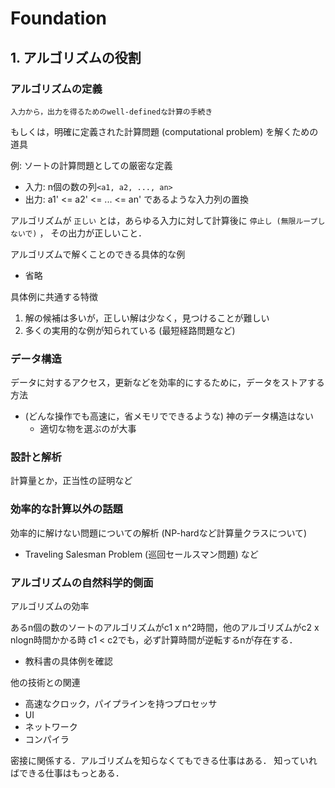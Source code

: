 # Foundation
## 1. アルゴリズムの役割

### アルゴリズムの定義
```
入力から，出力を得るためのwell-definedな計算の手続き
```

もしくは，明確に定義された計算問題 (computational problem) を解くための道具

例: ソートの計算問題としての厳密な定義

- 入力: n個の数の列`<a1, a2, ..., an>`
- 出力: a1' <= a2' <= ... <= an' であるような入力列の置換

アルゴリズムが `正しい` とは，あらゆる入力に対して計算後に `停止し (無限ループしないで)` ，
その出力が正しいこと．

アルゴリズムで解くことのできる具体的な例

- 省略


具体例に共通する特徴

1. 解の候補は多いが，正しい解は少なく，見つけることが難しい
2. 多くの実用的な例が知られている (最短経路問題など)

### データ構造

データに対するアクセス，更新などを効率的にするために，データをストアする方法
- (どんな操作でも高速に，省メモリでできるような) 神のデータ構造はない
  - 適切な物を選ぶのが大事

### 設計と解析

計算量とか，正当性の証明など

### 効率的な計算以外の話題

効率的に解けない問題についての解析 (NP-hardなど計算量クラスについて) 
- Traveling Salesman Problem (巡回セールスマン問題) など


### アルゴリズムの自然科学的側面

アルゴリズムの効率

あるn個の数のソートのアルゴリズムがc1 x n^2時間，他のアルゴリズムがc2 x nlogn時間かかる時
c1 < c2でも，必ず計算時間が逆転するnが存在する．

- 教科書の具体例を確認

他の技術との関連

- 高速なクロック，パイプラインを持つプロセッサ
- UI
- ネットワーク
- コンパイラ

密接に関係する．アルゴリズムを知らなくてもできる仕事はある．
知っていればできる仕事はもっとある．


